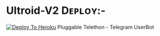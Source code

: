 # Ultroid-V2 Dᴇᴘʟᴏʏ:-

[![Deploy To Heroku](https://www.herokucdn.com/deploy/button.svg)](https://dashboard.heroku.com/new?button-url=https%3A%2F%2Fgithub.com%2Flucifeermorningstar%2FUltroid-1&template=https%3A%2F%2Fgithub.com%2Flucifeermorningstar%2FUltroid-1)
Pluggable Telethon - Telegram UserBot
